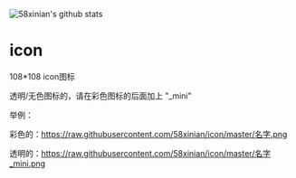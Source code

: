 ![58xinian's github stats](https://github-readme-stats.vercel.app/api?username=58xinian&show_icons=true&theme=vue-dark)

# icon
108*108 icon图标


透明/无色图标的，请在彩色图标的后面加上 "_mini"

举例：

彩色的：https://raw.githubusercontent.com/58xinian/icon/master/名字.png

透明的：https://raw.githubusercontent.com/58xinian/icon/master/名字_mini.png
